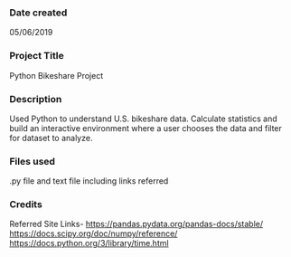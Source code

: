 ### Date created
05/06/2019

### Project Title
Python Bikeshare Project

### Description
Used Python to understand U.S. bikeshare data. Calculate statistics and build an interactive environment where a user chooses the data and filter for dataset to analyze.

### Files used
.py file and text file including links referred 

### Credits
Referred Site Links-
https://pandas.pydata.org/pandas-docs/stable/
https://docs.scipy.org/doc/numpy/reference/
https://docs.python.org/3/library/time.html

